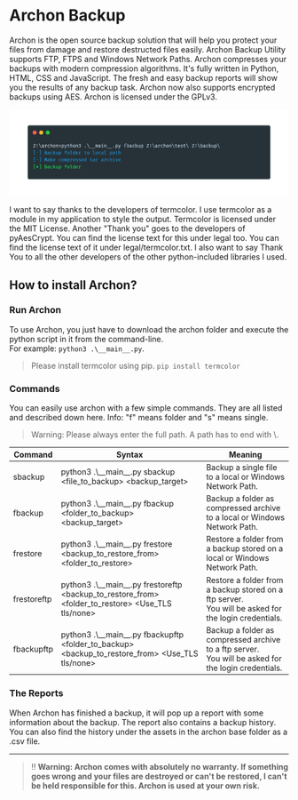 # Archon Backup
Archon is the open source backup solution that will help you protect your files from damage and restore destructed files easily. Archon Backup Utility supports FTP, FTPS and Windows Network Paths. Archon compresses your backups with modern compression algorithms. It's fully written in Python, HTML, CSS and JavaScript. The fresh and easy backup reports will show you the results of any backup task. Archon now also supports encrypted backups using AES. Archon is licensed under the GPLv3.

<img src="snapshot.png">

I want to say thanks to the developers of termcolor. I use termcolor as a module in my application to style the output. Termcolor is licensed under the MIT License. Another "Thank you" goes to the developers of pyAesCrypt. You can find the license text for this under legal too. You can find the license text of it under legal/termcolor.txt. I also want to say Thank You to all the other developers of the other python-included libraries I used.

## How to install Archon?
### Run Archon
To use Archon, you just have to download the archon folder and execute the python script in it from the command-line.  
For example: `python3 .\__main__.py`.
> Please install termcolor using pip. `pip install termcolor`

### Commands
You can easily use archon with a few simple commands. They are all listed and described down here. Info: "f" means folder and "s" means single.
> Warning: Please always enter the full path. A path has to end with \\.  

| Command 	| Syntax 	| Meaning 	|
|---	|---	|---	|
| sbackup 	| python3 .\\\_\_main\_\_.py sbackup <file_to_backup> <backup_target> 	| Backup a single file to a local or Windows Network Path. 	|
| fbackup 	| python3 .\\\_\_main\_\_.py fbackup <folder_to_backup> <backup_target> 	| Backup a folder as compressed archive to a local or Windows Network Path. 	|
| frestore 	| python3 .\\\_\_main\_\_.py frestore <backup_to_restore_from> <folder_to_restore> 	| Restore a folder from a backup stored on a local or Windows Network Path. 	|
| frestoreftp 	| python3 .\\\_\_main\_\_.py frestoreftp <backup_to_restore_from> <folder_to_restore> <Use_TLS tls/none>  	| Restore a folder from a backup stored on a ftp server.<br>You will be asked for the login credentials. 	|
| fbackupftp 	| python3 .\\\_\_main\_\_.py fbackupftp <folder_to_backup> <backup_to_restore_from> <Use_TLS tls/none> 	| Backup a folder as compressed archive to a ftp server.<br>You will be asked for the login credentials. 	|
### The Reports
When Archon has finished a backup, it will pop up a report with some information about the backup.
The report also contains a backup history. 
You can also find the history under the assets in the archon base folder as a .csv file.


----
> ‼ __Warning: Archon comes with absolutely no warranty. If something goes wrong and your files are destroyed or can't be restored, I can't be held responsible for this. Archon is used at your own risk.__
